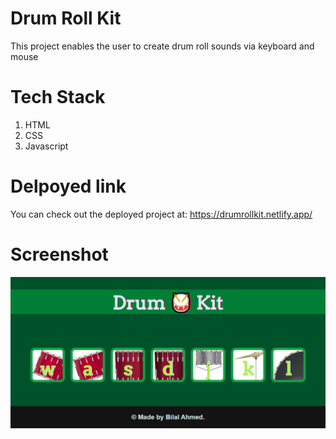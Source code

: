 
# Drum Roll Kit

This project enables the user to create drum roll sounds via keyboard and mouse

# Tech Stack

1. HTML
1. CSS
1. Javascript

# Delpoyed link

You can check out the deployed project at: <a href="https://drumrollkit.netlify.app/" target="_blank">https://drumrollkit.netlify.app/</a>

# Screenshot
![Deployed Website Screenshot](/images/Screenshot.png)


